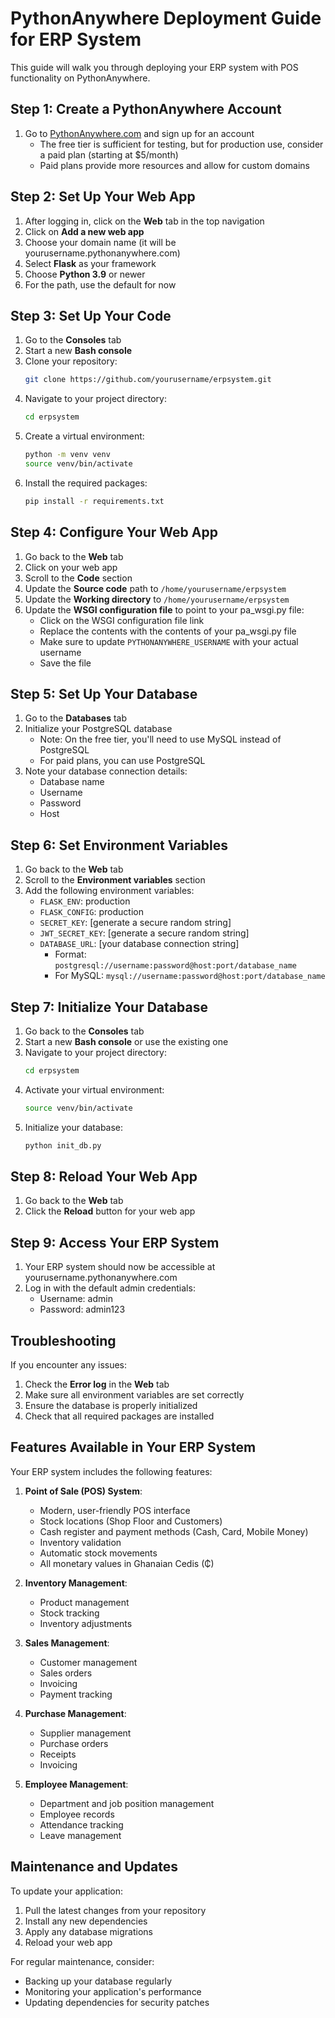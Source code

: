 # PythonAnywhere Deployment Guide for ERP System

This guide will walk you through deploying your ERP system with POS functionality on PythonAnywhere.

## Step 1: Create a PythonAnywhere Account

1. Go to [PythonAnywhere.com](https://www.pythonanywhere.com/) and sign up for an account
   - The free tier is sufficient for testing, but for production use, consider a paid plan (starting at $5/month)
   - Paid plans provide more resources and allow for custom domains

## Step 2: Set Up Your Web App

1. After logging in, click on the **Web** tab in the top navigation
2. Click on **Add a new web app**
3. Choose your domain name (it will be yourusername.pythonanywhere.com)
4. Select **Flask** as your framework
5. Choose **Python 3.9** or newer
6. For the path, use the default for now

## Step 3: Set Up Your Code

1. Go to the **Consoles** tab
2. Start a new **Bash console**
3. Clone your repository:
   ```bash
   git clone https://github.com/yourusername/erpsystem.git
   ```
4. Navigate to your project directory:
   ```bash
   cd erpsystem
   ```
5. Create a virtual environment:
   ```bash
   python -m venv venv
   source venv/bin/activate
   ```
6. Install the required packages:
   ```bash
   pip install -r requirements.txt
   ```

## Step 4: Configure Your Web App

1. Go back to the **Web** tab
2. Click on your web app
3. Scroll to the **Code** section
4. Update the **Source code** path to `/home/yourusername/erpsystem`
5. Update the **Working directory** to `/home/yourusername/erpsystem`
6. Update the **WSGI configuration file** to point to your pa_wsgi.py file:
   - Click on the WSGI configuration file link
   - Replace the contents with the contents of your pa_wsgi.py file
   - Make sure to update `PYTHONANYWHERE_USERNAME` with your actual username
   - Save the file

## Step 5: Set Up Your Database

1. Go to the **Databases** tab
2. Initialize your PostgreSQL database
   - Note: On the free tier, you'll need to use MySQL instead of PostgreSQL
   - For paid plans, you can use PostgreSQL
3. Note your database connection details:
   - Database name
   - Username
   - Password
   - Host

## Step 6: Set Environment Variables

1. Go back to the **Web** tab
2. Scroll to the **Environment variables** section
3. Add the following environment variables:
   - `FLASK_ENV`: production
   - `FLASK_CONFIG`: production
   - `SECRET_KEY`: [generate a secure random string]
   - `JWT_SECRET_KEY`: [generate a secure random string]
   - `DATABASE_URL`: [your database connection string]
     - Format: `postgresql://username:password@host:port/database_name`
     - For MySQL: `mysql://username:password@host:port/database_name`

## Step 7: Initialize Your Database

1. Go back to the **Consoles** tab
2. Start a new **Bash console** or use the existing one
3. Navigate to your project directory:
   ```bash
   cd erpsystem
   ```
4. Activate your virtual environment:
   ```bash
   source venv/bin/activate
   ```
5. Initialize your database:
   ```bash
   python init_db.py
   ```

## Step 8: Reload Your Web App

1. Go back to the **Web** tab
2. Click the **Reload** button for your web app

## Step 9: Access Your ERP System

1. Your ERP system should now be accessible at yourusername.pythonanywhere.com
2. Log in with the default admin credentials:
   - Username: admin
   - Password: admin123

## Troubleshooting

If you encounter any issues:

1. Check the **Error log** in the **Web** tab
2. Make sure all environment variables are set correctly
3. Ensure the database is properly initialized
4. Check that all required packages are installed

## Features Available in Your ERP System

Your ERP system includes the following features:

1. **Point of Sale (POS) System**:
   - Modern, user-friendly POS interface
   - Stock locations (Shop Floor and Customers)
   - Cash register and payment methods (Cash, Card, Mobile Money)
   - Inventory validation
   - Automatic stock movements
   - All monetary values in Ghanaian Cedis (₵)

2. **Inventory Management**:
   - Product management
   - Stock tracking
   - Inventory adjustments

3. **Sales Management**:
   - Customer management
   - Sales orders
   - Invoicing
   - Payment tracking

4. **Purchase Management**:
   - Supplier management
   - Purchase orders
   - Receipts
   - Invoicing

5. **Employee Management**:
   - Department and job position management
   - Employee records
   - Attendance tracking
   - Leave management

## Maintenance and Updates

To update your application:

1. Pull the latest changes from your repository
2. Install any new dependencies
3. Apply any database migrations
4. Reload your web app

For regular maintenance, consider:
- Backing up your database regularly
- Monitoring your application's performance
- Updating dependencies for security patches
